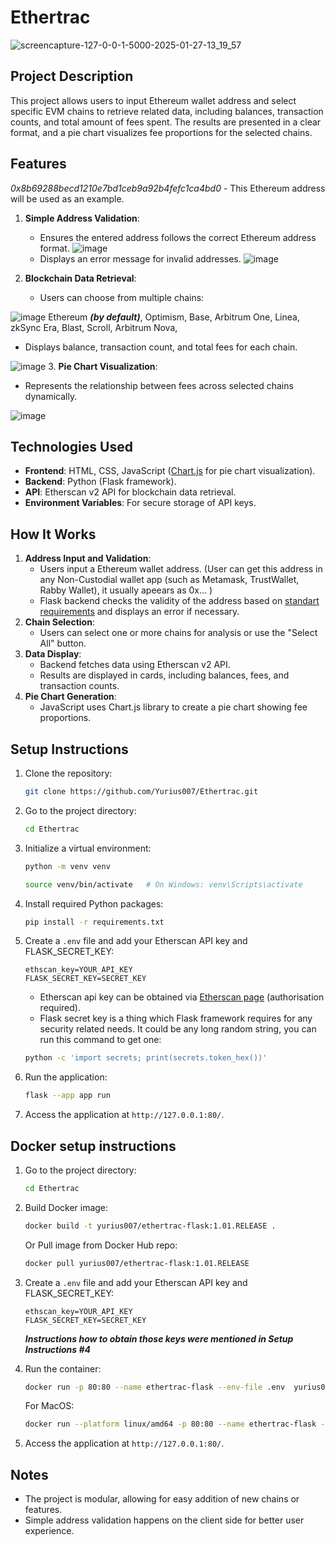 # Ethertrac
![screencapture-127-0-0-1-5000-2025-01-27-13_19_57](https://github.com/user-attachments/assets/77020326-12f9-44be-a3b4-f41038fbdc7e)

## Project Description
This project allows users to input Ethereum wallet address and select specific EVM chains to retrieve related data, including balances, transaction counts, and total amount of fees spent. The results are presented in a clear format, and a pie chart visualizes fee proportions for the selected chains.

## Features
*0x8b69288becd1210e7bd1ceb9a92b4fefc1ca4bd0* - This Ethereum address will be used as an example.
1. **Simple Address Validation**:
   - Ensures the entered address follows the correct Ethereum address format.
![image](https://github.com/user-attachments/assets/4dde291d-fe4b-49f7-8029-e40bbf0db745)
   - Displays an error message for invalid addresses.
![image](https://github.com/user-attachments/assets/79d225e7-7dc5-483b-aaee-76d519cc1e9d)

2. **Blockchain Data Retrieval**:
   - Users can choose from multiple chains:
     
![image](https://github.com/user-attachments/assets/76cd1cad-45e2-48e2-87c2-5ab0530e1810)
      Ethereum ***(by default)***,
      Optimism,
      Base,
      Arbitrum One,
      Linea,
      zkSync Era,
      Blast,
      Scroll,
      Arbitrum Nova,
   - Displays balance, transaction count, and total fees for each chain.
     
![image](https://github.com/user-attachments/assets/78016117-0323-4f8a-831c-090b8088147e)
3. **Pie Chart Visualization**:
   - Represents the relationship between fees across selected chains dynamically.
     
![image](https://github.com/user-attachments/assets/875cce4a-65a4-4306-ae0a-b81a932378b8)


## Technologies Used
- **Frontend**: HTML, CSS, JavaScript ([Chart.js](https://www.chartjs.org/docs/latest/) for pie chart visualization).
- **Backend**: Python (Flask framework).
- **API**: Etherscan v2 API for blockchain data retrieval.
- **Environment Variables**: For secure storage of API keys.

## How It Works
1. **Address Input and Validation**:
   - Users input a Ethereum wallet address. (User can get this address in any Non-Custodial wallet app (such as Metamask, TrustWallet, Rabby Wallet), it usually apeears as 0x... )
   - Flask backend checks the validity of the address based on [standart requirements](https://www.geeksforgeeks.org/ethereum-address-validation-using-regular-expressions/) and displays an error if necessary.
2. **Chain Selection**:
   - Users can select one or more chains for analysis or use the "Select All" button.
3. **Data Display**:
   - Backend fetches data using Etherscan v2 API.
   - Results are displayed in cards, including balances, fees, and transaction counts.
4. **Pie Chart Generation**:
   - JavaScript uses Chart.js library to create a pie chart showing fee proportions.

## Setup Instructions
1. Clone the repository:
   ```bash
   git clone https://github.com/Yurius007/Ethertrac.git
   ```
2. Go to the project directory:
   ```bash
   cd Ethertrac
   ```
   
3. Initialize a virtual environment:
   ```bash
   python -m venv venv

   source venv/bin/activate   # On Windows: venv\Scripts\activate
   ```
   
4. Install required Python packages:
   ```bash
   pip install -r requirements.txt
   ```
   
5. Create a `.env` file and add your Etherscan API key and FLASK_SECRET_KEY:
   ```
   ethscan_key=YOUR_API_KEY
   FLASK_SECRET_KEY=SECRET_KEY
   ```
   
   - Etherscan api key can be obtained via [Etherscan page](https://etherscan.io/apis) (authorisation required).
   - Flask secret key is a thing which Flask framework requires for any security related needs. It could be any long random string, you can run this command to get one:
   ```bash
   python -c 'import secrets; print(secrets.token_hex())'
   ```
6. Run the application:
   ```bash
   flask --app app run
   ```
7. Access the application at `http://127.0.0.1:80/`.

## Docker setup instructions
1. Go to the project directory:
   ```bash
   cd Ethertrac
   ```
2. Build Docker image:
   
   ```bash
   docker build -t yurius007/ethertrac-flask:1.01.RELEASE .
   ```
   Or Pull image from Docker Hub repo:

   ```bash
   docker pull yurius007/ethertrac-flask:1.01.RELEASE
   ```
3. Create a `.env` file and add your Etherscan API key and FLASK_SECRET_KEY:
   ```
   ethscan_key=YOUR_API_KEY
   FLASK_SECRET_KEY=SECRET_KEY
   ```
   ***Instructions how to obtain those keys were mentioned in Setup Instructions #4***
4. Run the container:
   
   ```bash
   docker run -p 80:80 --name ethertrac-flask --env-file .env  yurius007/ethertrac-flask:1.0.RELEASE
   ```
   For MacOS:
   
   ```bash
   docker run --platform linux/amd64 -p 80:80 --name ethertrac-flask --env-file .env  yurius007/ethertrac-flask:1.0.RELEASE # For MacOS
   ```
   
6. Access the application at `http://127.0.0.1:80/`.

## Notes
- The project is modular, allowing for easy addition of new chains or features.
- Simple address validation happens on the client side for better user experience.
